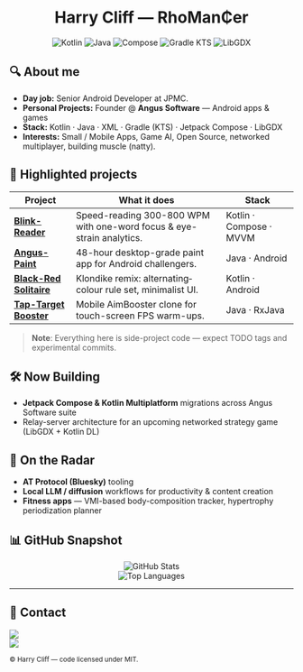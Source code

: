 <!-- README.md -->

<h1 align="center">Harry Cliff — RhoMan₵er</h1>


<p align="center">
  <!-- quick tech badges -->
  <img src="https://img.shields.io/badge/Kotlin-1?style=for-the-badge&logo=kotlin&logoColor=white" alt="Kotlin"/>
  <img src="https://img.shields.io/badge/Java-ED8B00?style=for-the-badge&logo=openjdk&logoColor=white" alt="Java"/>
  <img src="https://img.shields.io/badge/Jetpack Compose-4285F4?style=for-the-badge&logo=android&logoColor=white" alt="Compose"/>
  <img src="https://img.shields.io/badge/Gradle-KTS-02303A?style=for-the-badge&logo=gradle&logoColor=white" alt="Gradle KTS"/>
  <img src="https://img.shields.io/badge/LibGDX-E83D13?style=for-the-badge" alt="LibGDX"/>
</p>

## 🔍 About me
- **Day job:** Senior Android Developer at JPMC.
- **Personal Projects:** Founder @ **Angus Software** — Android apps & games
- **Stack:** Kotlin · Java · XML · Gradle (KTS) · Jetpack Compose · LibGDX
- **Interests:** Small / Mobile Apps, Game AI, Open Source, networked multiplayer, building muscle (natty).

## 📌 Highlighted projects

| Project | What it does | Stack |
|---------|--------------|-------|
| **[Blink-Reader](https://github.com/RhoMancer/Blink-Reader)** | Speed-reading 300-800 WPM with one-word focus & eye-strain analytics. | Kotlin · Compose · MVVM |
| **[Angus-Paint](https://github.com/RhoMancer/Angus-Paint)** | 48-hour desktop-grade paint app for Android challengers. | Java · Android |
| **[Black-Red Solitaire](https://github.com/RhoMancer/BlackRedSolitaire)** | Klondike remix: alternating‐colour rule set, minimalist UI. | Kotlin · Android |
| **[Tap-Target Booster](https://github.com/RhoMancer/Tap-Target-Booster)** | Mobile AimBooster clone for touch-screen FPS warm-ups. | Java · RxJava |

> **Note**: Everything here is side-project code — expect TODO tags and experimental commits.

## 🛠️ Now Building

- **Jetpack Compose & Kotlin Multiplatform** migrations across Angus Software suite
- Relay-server architecture for an upcoming networked strategy game (LibGDX + Kotlin DL)

## 🔮 On the Radar

- **AT Protocol (Bluesky)** tooling
- **Local LLM / diffusion** workflows for productivity & content creation
- **Fitness apps** — VMI-based body-composition tracker, hypertrophy periodization planner

## 📊 GitHub Snapshot

<p align="center">
  <img src="https://github-readme-stats.vercel.app/api?username=RhoMancer&show_icons=true&count_private=true" alt="GitHub Stats" />
  <br/>
  <img src="https://github-readme-stats.vercel.app/api/top-langs/?username=RhoMancer&layout=compact&hide=css,html" alt="Top Languages" />
</p>

---

## 🤝 Contact

[![](https://img.shields.io/badge/LinkedIn-0077B5?style=flat&logo=linkedin&logoColor=white)](https://www.linkedin.com/in/harry-cliff)  
[![](https://img.shields.io/badge/Bluesky-1DA1F2?style=flat&logo=&logoColor=white)](https://bsky.app/profile/rhomancer.bsky.social)

<sub>© Harry Cliff — code licensed under MIT.</sub>
